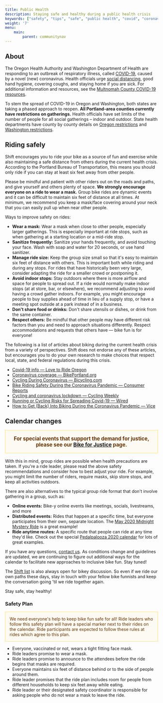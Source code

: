 ```yaml
---
title: Public Health
description: Staying safe and healthy during a public health crisis
keywords: ["safety", "tips", "safe", "public health", "covid", "coronavirus"]
weight: '7'
menu:	
    main:	
        parent: communitynav
---
```


## About

The Oregon Health Authority and Washington Department of Health are responding to an outbreak of respiratory illness, called [COVID-19](https://govstatus.egov.com/OR-OHA-COVID-19), caused by a novel (new) coronavirus. Health officials urge [social distancing](https://sharedsystems.dhsoha.state.or.us/DHSForms/Served/le2268.pdf), good hand hygiene, covering coughs, and staying home if you are sick. For additional information and resources, see the [Multnomah County COVID-19 resources](https://multco.us/novel-coronavirus-covid-19).

To stem the spread of COVID-19 in Oregon and Washington, both states are taking a phased approach to reopen. **All Portland-area counties currently have restrictions on gatherings.** Health officials have set limits of the number of people for all social gatherings – indoor and outdoor. State health departments have county by county details on [Oregon restrictions](https://coronavirus.oregon.gov/Pages/living-with-covid-19.aspx) and [Washington restrictions](https://www.coronavirus.wa.gov/what-you-need-know/county-status-and-safe-start-application-process).


## Riding safely

Shift encourages you to ride your bike as a source of fun and exercise while also maintaining a safe distance from others during the current health crisis. According to the Portland Bureau of Transportation, this means you should only ride if you can stay at least six feet away from other people. 

Please be mindful and patient with other riders out on the roads and paths, and give yourself and others plenty of space. **We strongly encourage everyone on a ride to wear a mask.** Group bike rides are dynamic events and it can be difficult to maintain six feet of distance at all times. At minimum, we recommend you keep a mask/face covering around your neck that you can easily pull up when near other people.

Ways to improve safety on rides:

* **Wear a mask:** Wear a mask when close to other people, especially larger gatherings. This is especially important at ride stops, such as when gathering at a starting location or a mid-ride stop.
* **Sanitize frequently:** Sanitize your hands frequently, and avoid touching your face. Wash with soap and water for 20 seconds, or use hand sanitizer.
* **Manage ride size:** Keep the group size small so that it's easy to maintain six feet of distance with others. This is important both while riding and during any stops. For rides that have historically been very large, consider adapting the ride for a smaller crowd or postponing it.
* **Avoid indoor stops:** Stay outdoors where there is more airflow and space for people to spread out. If a ride would normally make indoor stops (at at store, bar, or elsewhere), we recommend adjusting to avoid having a crowd gather indoors. For example, you might encourage people to buy supplies ahead of time in lieu of a supply stop, or have a meeting spot outside at a park instead of in a business.
* **Don't share food or drinks:** Don't share utensils or dishes, or drink from the same container.
* **Respect others:** Be mindful that other people may have different risk factors than you and need to approach situations differently. Respect accommodations and requests that others have — bike fun is for everyone!

The following is a list of articles about biking during the current health crisis from a variety of perspectives. Shift does not endorse any of these articles, but encourages you to do your own research to make choices that respect local, state, and federal regulations during this crisis.

* [Covid-19 info — Love to Ride Oregon](https://www.lovetoride.net/oregon/pages/info?locale=en-US&page=2_covid)
* [Coronavirus coverage — BikePortland.org](https://bikeportland.org/tag/coronavirus)
* [Cycling During Coronavirus — Bicycling.com](https://www.bicycling.com/news/a31469228/cycling-during-coronavirus/)
* [Bike Riding Safety During the Coronavirus Pandemic — Consumer Reports](https://www.consumerreports.org/bikes/bike-riding-safety-during-coronavirus-pandemic/)
* [Cycling and coronavirus lockdown — Cycling Weekly](https://www.cyclingweekly.com/news/latest-news/cycling-and-coronavirus-everything-you-need-to-know-450425)
* [Running or Cycling Risks for Spreading Covid-19 — Wired](https://www.wired.com/story/are-running-or-cycling-actually-risks-for-spreading-covid-19/)
* [How to Get (Back) Into Biking During the Coronavirus Pandemic — Vice](https://www.vice.com/en_us/article/v7489x/how-to-get-back-into-biking-during-the-pandemic)

## Calendar changes

<p style="text-align: center; padding: 1em; color: #663300; border: 1px solid #FFDD66; background: #FCFAF2; font-weight: bold; font-size: larger;"><strong>For special events that support the demand for justice, please see our <a href="/pages/bike-for-justice/">Bike for Justice</a> page.</strong></p>

With this in mind, group rides are possible when health precautions are taken. If you're a ride leader, please read the above safety recommendations and consider how to best adjust your ride. For example, you might limit the number of riders, require masks, skip store stops, and keep all activities outdoors.

There are also alternatives to the typical group ride format that don't involve gathering in a group, such as:

* **Online events:** Bike-y online events like meetings, socials, livestreams, and more
* **Distributed events:** Rides that happen at a specific time, but everyone participates from their own, separate location. The [May 2020 Midnight Mystery Ride](https://midnightmysteryride.wordpress.com/2020/05/05/may-ride-switching-things-up/) is a great example! 
* **Ride anytime routes:** A specific route that people can ride at any time they'd like. Check out the special [Pedalpalooza 2020 calendar](/archive/pedalpalooza/pedalpalooza-2020/) for lots of great examples.

If you have any questions, [contact us](/pages/contact/). As conditions change and guidelines are updated, we are continuing to figure out additional ways for the calendar to facilitate new approaches to inclusive bike fun. Stay tuned!

The [Shift list](/pages/email-list/) is also always open for bikey discussion. So even if we ride our own paths these days, stay in touch with your fellow bike funnists and keep the conversation going 'til we ride together again.

Stay safe, stay healthy!

### Safety Plan

<p style="text-align: left; padding: 1em; color: #663300; border: 1px solid #FFDD66; background: #FCFAF2;">We need everyone's help to keep bike fun safe for all! Ride leaders who follow this safety plan will have a special marker next to their rides on the calendar. Ride participants are expected to follow these rules at rides which agree to this plan.</p>

* Everyone, vaccinated or not, wears a tight fitting face mask.
* Ride leaders promise to wear a mask.
* Ride leaders promise to announce to the attendees before the ride begins that masks are required.
* Everyone maintains six feet of distance behind or to the side of people around them.
* Ride leader promises that the ride plan includes room for people from different households to keep six feet away while eating.
* Ride leader or their designated safety coordinator is responsible for asking people who do not wear a mask to leave the ride.
